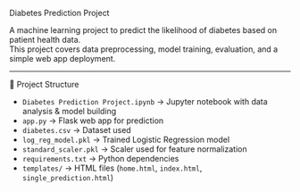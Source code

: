 Diabetes Prediction Project

A machine learning project to predict the likelihood of diabetes based on patient health data.  
This project covers data preprocessing, model training, evaluation, and a simple web app deployment.

---

📂 Project Structure
- `Diabetes Prediction Project.ipynb` → Jupyter notebook with data analysis & model building
- `app.py` → Flask web app for prediction
- `diabetes.csv` → Dataset used
- `log_reg_model.pkl` → Trained Logistic Regression model
- `standard_scaler.pkl` → Scaler used for feature normalization
- `requirements.txt` → Python dependencies
- `templates/` → HTML files (`home.html`, `index.html`, `single_prediction.html`)
